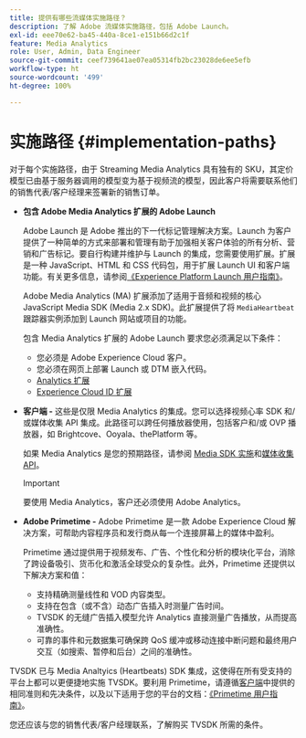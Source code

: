 ```yaml
---
title: 提供有哪些流媒体实施路径？
description: 了解 Adobe 流媒体实施路径，包括 Adobe Launch。
exl-id: eee70e62-ba45-440a-8ce1-e151b66d2c1f
feature: Media Analytics
role: User, Admin, Data Engineer
source-git-commit: ceef739641ae07ea05314fb2bc23028de6ee5efb
workflow-type: ht
source-wordcount: '499'
ht-degree: 100%

---
```


# 实施路径 {#implementation-paths}

对于每个实施路径，由于 Streaming Media Analytics 具有独有的 SKU，其定价模型已由基于服务器调用的模型变为基于视频流的模型，因此客户将需要联系他们的销售代表/客户经理来签署新的销售订单。

* **包含 Adobe Media Analytics 扩展的 Adobe Launch**

   Adobe Launch 是 Adobe 推出的下一代标记管理解决方案。Launch 为客户提供了一种简单的方式来部署和管理有助于加强相关客户体验的所有分析、营销和广告标记。要自行构建并维护与 Launch 的集成，您需要使用扩展。扩展是一种 JavaScript、HTML 和 CSS 代码包，用于扩展 Launch UI 和客户端功能。有关更多信息，请参阅[《Experience Platform Launch 用户指南》](https://experienceleague.adobe.com/docs/experience-platform/tags/home.html?lang=zh-Hans)。

   Adobe Media Analytics (MA) 扩展添加了适用于音频和视频的核心 JavaScript Media SDK (Media 2.x SDK)。此扩展提供了将 `MediaHeartbeat` 跟踪器实例添加到 Launch 网站或项目的功能。

   包含 Media Analytics 扩展的 Adobe Launch 要求您必须满足以下条件：
   * 您必须是 Adobe Experience Cloud 客户。
   * 您必须在网页上部署 Launch 或 DTM 嵌入代码。
   * [Analytics 扩展](https://experienceleague.adobe.com/docs/experience-platform/tags/extensions/adobe/analytics/overview.html?lang=zh-Hans)
   * [Experience Cloud ID 扩展](https://experienceleague.adobe.com/docs/experience-platform/tags/extensions/adobe/id-service/overview.html?lang=zh-Hans)


* **客户端 -** 这些是仅限 Media Analytics 的集成。您可以选择视频心率 SDK 和/或媒体收集 API 集成。此路径可以跨任何播放器使用，包括客户和/或 OVP 播放器，如 Brightcove、Ooyala、thePlatform 等。

   如果 Media Analytics 是您的预期路径，请参阅 [Media SDK 实施](/help/sdk-implement/setup/setup-overview.md)和[媒体收集 API](/help/media-collection-api/mc-api-overview.md)。

   >[!IMPORTANT]
   >
   >要使用 Media Analytics，客户还必须使用 Adobe Analytics。

* **Adobe Primetime -** Adobe Primetime 是一款 Adobe Experience Cloud 解决方案，可帮助内容程序员和发行商从每一个连接屏幕上的媒体中盈利。

   Primetime 通过提供用于视频发布、广告、个性化和分析的模块化平台，消除了跨设备吸引、货币化和激活全球受众的复杂性。此外，Primetime 还提供以下解决方案和值：

   * 支持精确测量线性和 VOD 内容类型。
   * 支持在包含（或不含）动态广告插入时测量广告时间。
   * TVSDK 的无缝广告插入模型允许 Analytics 直接测量广告播放，从而提高准确性。
   * 可靠的事件和元数据集可确保跨 QoS 缓冲或移动连接中断问题和最终用户交互（如搜索、暂停和后台）之间的准确性。

<!--
   * Integrated support for Nielsen DTVR (linear) with ID3 metadata and DCR with CMS metadata.
-->

TVSDK 已与 Media Analtyics (Heartbeats) SDK 集成，这使得在所有受支持的平台上都可以更便捷地实施 TVSDK。<!--Primetime also supports the partnership with Nielsen.-->要利用 Primetime，请遵循[客户端](/help/intro-to-ava/implementation-paths/client-side-path.md)中提供的相同准则和先决条件，以及以下适用于您的平台的文档：[《Primetime 用户指南》](https://helpx.adobe.com/cn/primetime/user-guide.html)。

您还应该与您的销售代表/客户经理联系，了解购买 TVSDK 所需的条件。
